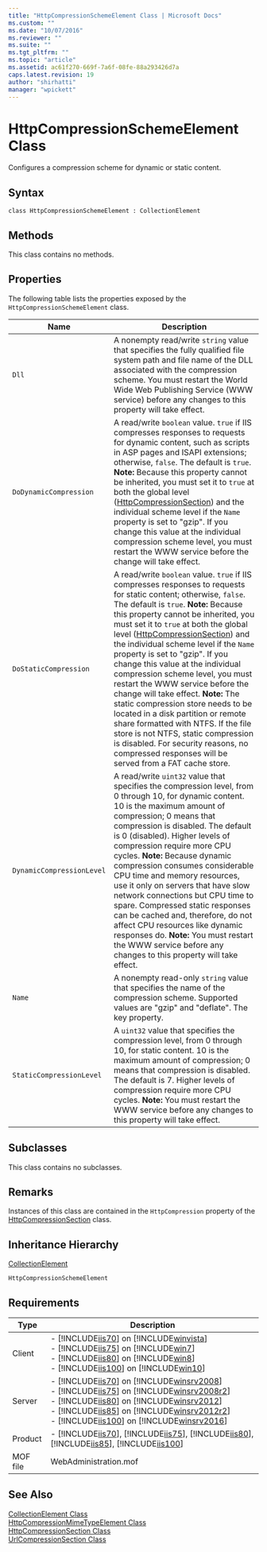 ```yaml
---
title: "HttpCompressionSchemeElement Class | Microsoft Docs"
ms.custom: ""
ms.date: "10/07/2016"
ms.reviewer: ""
ms.suite: ""
ms.tgt_pltfrm: ""
ms.topic: "article"
ms.assetid: ac61f270-669f-7a6f-08fe-88a293426d7a
caps.latest.revision: 19
author: "shirhatti"
manager: "wpickett"
---
```

# HttpCompressionSchemeElement Class
Configures a compression scheme for dynamic or static content.  
  
## Syntax  
  
```vbs  
class HttpCompressionSchemeElement : CollectionElement  
```  
  
## Methods  
 This class contains no methods.  
  
## Properties  
 The following table lists the properties exposed by the `HttpCompressionSchemeElement` class.  
  
|Name|Description|  
|----------|-----------------|  
|`Dll`|A nonempty read/write `string` value that specifies the fully qualified file system path and file name of the DLL associated with the compression scheme. You must restart the World Wide Web Publishing Service (WWW service) before any changes to this property will take effect.|  
|`DoDynamicCompression`|A read/write `boolean` value. `true` if IIS compresses responses to requests for dynamic content, such as scripts in ASP pages and ISAPI extensions; otherwise, `false`. The default is `true`. **Note:**  Because this property cannot be inherited, you must set it to `true` at both the global level ([HttpCompressionSection](../wmi-provider/httpcompressionsection-class.md)) and the individual scheme level if the `Name` property is set to "gzip". If you change this value at the individual compression scheme level, you must restart the WWW service before the change will take effect.|  
|`DoStaticCompression`|A read/write `boolean` value. `true` if IIS compresses responses to requests for static content; otherwise, `false`. The default is `true`. **Note:**  Because this property cannot be inherited, you must set it to `true` at both the global level ([HttpCompressionSection](../wmi-provider/httpcompressionsection-class.md)) and the individual scheme level if the `Name` property is set to "gzip". If you change this value at the individual compression scheme level, you must restart the WWW service before the change will take effect. **Note:**  The static compression store needs to be located in a disk partition or remote share formatted with NTFS. If the file store is not NTFS, static compression is disabled. For security reasons, no compressed responses will be served from a FAT cache store.|  
|`DynamicCompressionLevel`|A read/write `uint32` value that specifies the compression level, from 0 through 10, for dynamic content. 10 is the maximum amount of compression; 0 means that compression is disabled. The default is 0 (disabled). Higher levels of compression require more CPU cycles. **Note:**  Because dynamic compression consumes considerable CPU time and memory resources, use it only on servers that have slow network connections but CPU time to spare. Compressed static responses can be cached and, therefore, do not affect CPU resources like dynamic responses do. **Note:**  You must restart the WWW service before any changes to this property will take effect.|  
|`Name`|A nonempty read-only `string` value that specifies the name of the compression scheme. Supported values are "gzip" and "deflate". The key property.|  
|`StaticCompressionLevel`|A `uint32` value that specifies the compression level, from 0 through 10, for static content. 10 is the maximum amount of compression; 0 means that compression is disabled. The default is 7. Higher levels of compression require more CPU cycles. **Note:**  You must restart the WWW service before any changes to this property will take effect.|  
  
## Subclasses  
 This class contains no subclasses.  
  
## Remarks  
 Instances of this class are contained in the `HttpCompression` property of the [HttpCompressionSection](../wmi-provider/httpcompressionsection-class.md) class.  
  
## Inheritance Hierarchy  
 [CollectionElement](../wmi-provider/collectionelement-class.md)  
  
 `HttpCompressionSchemeElement`  
  
## Requirements  
  
|Type|Description|  
|----------|-----------------|  
|Client|-   [!INCLUDE[iis70](../wmi-provider/includes/iis70-md.md)] on [!INCLUDE[winvista](../wmi-provider/includes/winvista-md.md)]<br />-   [!INCLUDE[iis75](../wmi-provider/includes/iis75-md.md)] on [!INCLUDE[win7](../wmi-provider/includes/win7-md.md)]<br />-   [!INCLUDE[iis80](../wmi-provider/includes/iis80-md.md)] on [!INCLUDE[win8](../wmi-provider/includes/win8-md.md)]<br />-   [!INCLUDE[iis100](../wmi-provider/includes/iis100-md.md)] on [!INCLUDE[win10](../wmi-provider/includes/win10-md.md)]|  
|Server|-   [!INCLUDE[iis70](../wmi-provider/includes/iis70-md.md)] on [!INCLUDE[winsrv2008](../wmi-provider/includes/winsrv2008-md.md)]<br />-   [!INCLUDE[iis75](../wmi-provider/includes/iis75-md.md)] on [!INCLUDE[winsrv2008r2](../wmi-provider/includes/winsrv2008r2-md.md)]<br />-   [!INCLUDE[iis80](../wmi-provider/includes/iis80-md.md)] on [!INCLUDE[winsrv2012](../wmi-provider/includes/winsrv2012-md.md)]<br />-   [!INCLUDE[iis85](../wmi-provider/includes/iis85-md.md)] on [!INCLUDE[winsrv2012r2](../wmi-provider/includes/winsrv2012r2-md.md)]<br />-   [!INCLUDE[iis100](../wmi-provider/includes/iis100-md.md)] on [!INCLUDE[winsrv2016](../wmi-provider/includes/winsrv2016-md.md)]|  
|Product|-   [!INCLUDE[iis70](../wmi-provider/includes/iis70-md.md)], [!INCLUDE[iis75](../wmi-provider/includes/iis75-md.md)], [!INCLUDE[iis80](../wmi-provider/includes/iis80-md.md)], [!INCLUDE[iis85](../wmi-provider/includes/iis85-md.md)], [!INCLUDE[iis100](../wmi-provider/includes/iis100-md.md)]|  
|MOF file|WebAdministration.mof|  
  
## See Also  
 [CollectionElement Class](../wmi-provider/collectionelement-class.md)   
 [HttpCompressionMimeTypeElement Class](../wmi-provider/httpcompressionmimetypeelement-class.md)   
 [HttpCompressionSection Class](../wmi-provider/httpcompressionsection-class.md)   
 [UrlCompressionSection Class](../wmi-provider/urlcompressionsection-class.md)
